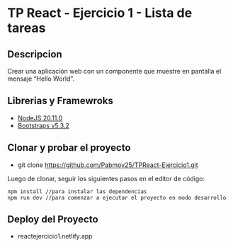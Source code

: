 # TP React - Ejercicio 1 - Lista de tareas 

## Descripcion

Crear una aplicación web con un componente que muestre en pantalla el mensaje
“Hello World”.


## Librerias y Framewroks

- [NodeJS 20.11.0](https://nodejs.org/en)
- [Bootstraps v5.3.2](https://getbootstrap.com/) 

## Clonar y probar el proyecto

- git clone https://github.com/Pabmoy25/TPReact-Ejercicio1.git

Luego de clonar, seguir los siguientes pasos en el editor de código:

```
npm install //para instalar las dependencias
npm run dev //para comenzar a ejecutar el proyecto en modo desarrollo
```

## Deploy del Proyecto

- reactejercicio1.netlify.app

